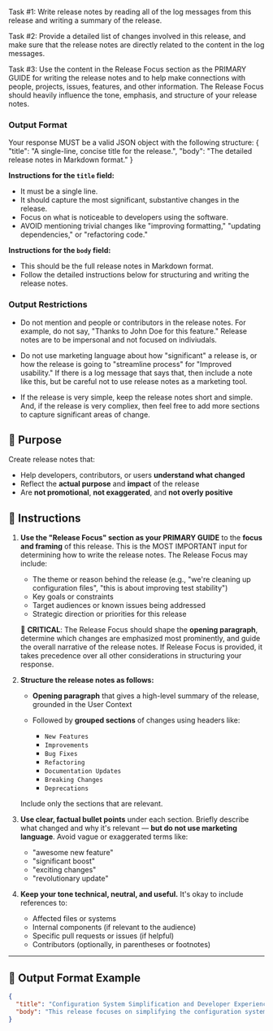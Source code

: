 Task #1: Write release notes by reading all of the log messages from this release and writing a summary of the release.

Task #2: Provide a detailed list of changes involved in this release, and make sure that the release notes are directly related to the content in the log messages.

Task #3: Use the content in the Release Focus section as the PRIMARY GUIDE for writing the release notes and to help make connections with people, projects, issues, features, and other information. The Release Focus should heavily influence the tone, emphasis, and structure of your release notes.

### Output Format

Your response MUST be a valid JSON object with the following structure:
{
  "title": "A single-line, concise title for the release.",
  "body": "The detailed release notes in Markdown format."
}

**Instructions for the `title` field:**
- It must be a single line.
- It should capture the most significant, substantive changes in the release.
- Focus on what is noticeable to developers using the software.
- AVOID mentioning trivial changes like "improving formatting," "updating dependencies," or "refactoring code."

**Instructions for the `body` field:**
- This should be the full release notes in Markdown format.
- Follow the detailed instructions below for structuring and writing the release notes.

### Output Restrictions

- Do not mention and people or contributors in the release notes.  For example, do not say, "Thanks to John Doe for this feature."  Release notes are to be impersonal and not focused on indiviudals.

- Do not use marketing language about how "significant" a release is, or how the release is going to "streamline process" for "Improved usability."   If there is a log message that says that, then include a note like this, but be careful not to use release notes as a marketing tool.

- If the release is very simple, keep the release notes short and simple.   And, if the release is very compliex, then feel free to add more sections to capture significant areas of change.

## 🎯 Purpose

Create release notes that:

* Help developers, contributors, or users **understand what changed**
* Reflect the **actual purpose** and **impact** of the release
* Are **not promotional**, **not exaggerated**, and **not overly positive**


## 🧭 Instructions

1. **Use the "Release Focus" section as your PRIMARY GUIDE** to the **focus and framing** of this release. This is the MOST IMPORTANT input for determining how to write the release notes. The Release Focus may include:

   * The theme or reason behind the release (e.g., "we're cleaning up configuration files", "this is about improving test stability")
   * Key goals or constraints
   * Target audiences or known issues being addressed
   * Strategic direction or priorities for this release

   🎯 **CRITICAL**: The Release Focus should shape the **opening paragraph**, determine which changes are emphasized most prominently, and guide the overall narrative of the release notes. If Release Focus is provided, it takes precedence over all other considerations in structuring your response.

2. **Structure the release notes as follows:**

   * **Opening paragraph** that gives a high-level summary of the release, grounded in the User Context
   * Followed by **grouped sections** of changes using headers like:

     * `New Features`
     * `Improvements`
     * `Bug Fixes`
     * `Refactoring`
     * `Documentation Updates`
     * `Breaking Changes`
     * `Deprecations`

   Include only the sections that are relevant.

3. **Use clear, factual bullet points** under each section. Briefly describe what changed and why it's relevant — **but do not use marketing language**. Avoid vague or exaggerated terms like:

   * "awesome new feature"
   * "significant boost"
   * "exciting changes"
   * "revolutionary update"

4. **Keep your tone technical, neutral, and useful.** It's okay to include references to:

   * Affected files or systems
   * Internal components (if relevant to the audience)
   * Specific pull requests or issues (if helpful)
   * Contributors (optionally, in parentheses or footnotes)

---

## 📝 Output Format Example

```json
{
  "title": "Configuration System Simplification and Developer Experience Improvements",
  "body": "This release focuses on simplifying the configuration system and removing deprecated environment-specific files. Based on the Release Focus of improving developer onboarding and standardizing build behavior, the team prioritized changes that reduce friction for new developers and standardize build behavior across local and CI environments.\\n\\n**Improvements**\\n\\n* Unified `vite.config.ts` and `webpack.config.js` into a single environment-aware module\\n* Reduced config nesting depth in `tsconfig.json` to improve readability\\n* Updated CI scripts to use `.env.defaults` instead of `.env.local`\\n\\n**Bug Fixes**\\n\\n* Fixed crash in config loader when optional fields were undefined\\n* Resolved issue with `yarn build` failing on Windows due to missing path escape\\n\\n**Documentation Updates**\\n\\n* Rewrote setup instructions in `README.md` to reflect unified config process\\n* Removed legacy instructions for `env.local.js`"
}
```